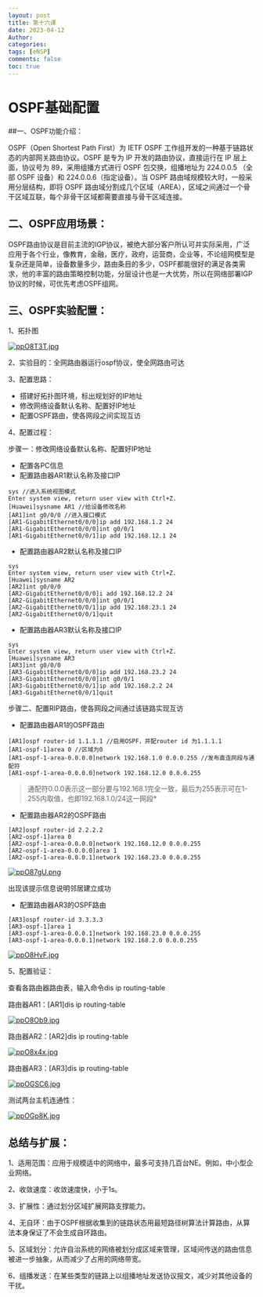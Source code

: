 ```yaml
---
layout: post
title: 第十六课
date: 2023-04-12
Author: 
categories: 
tags: [eNSP]
comments: false
toc: true
---
```



# OSPF基础配置

##一、OSPF功能介绍：

OSPF（Open Shortest Path First）为 IETF OSPF 工作组开发的一种基于链路状态的内部网关路由协议。OSPF 是专为 IP 开发的路由协议，直接运行在 IP 层上面，协议号为 89，采用组播方式进行 OSPF 包交换，组播地址为 224.0.0.5 （全部 OSPF 设备）和 224.0.0.6（指定设备）。当 OSPF 路由域规模较大时，一般采用分层结构，即将 OSPF 路由域分割成几个区域（AREA），区域之间通过一个骨干区域互联，每个非骨干区域都需要直接与骨干区域连接。

## 二、OSPF应用场景：

OSPF路由协议是目前主流的IGP协议，被绝大部分客户所认可并实际采用，广泛应用于各个行业，像教育，金融，医疗，政府，运营商，企业等，不论组网模型是复杂还是简单，设备数量多少，路由条目的多少，OSPF都能很好的满足各类需求，他的丰富的路由策略控制功能，分层设计也是一大优势，所以在网络部署IGP协议的时候，可优先考虑OSPF组网。

## 三、OSPF实验配置：

1、拓扑图

[![ppO8T3T.jpg](https://s1.ax1x.com/2023/04/11/ppO8T3T.jpg)](https://imgse.com/i/ppO8T3T)

2、实验目的：全网路由器运行ospf协议，使全网路由可达

3、配置思路：

- 搭建好拓扑图环境，标出规划好的IP地址
- 修改网络设备默认名称、配置好IP地址
- 配置OSPF路由，使各网段之间实现互访

4、配置过程：

步骤一：修改网络设备默认名称、配置好IP地址

- 配置各PC信息
- 配置路由器AR1默认名称及接口IP

```shell
sys //进入系统视图模式
Enter system view, return user view with Ctrl+Z.
[Huawei]sysname AR1 //给设备修改名称
[AR1]int g0/0/0 //进入接口模式
[AR1-GigabitEthernet0/0/0]ip add 192.168.1.2 24
[AR1-GigabitEthernet0/0/0]int g0/0/1
[AR1-GigabitEthernet0/0/1]ip add 192.168.12.1 24
```

- 配置路由器AR2默认名称及接口IP
```shell
sys
Enter system view, return user view with Ctrl+Z.
[Huawei]sysname AR2
[AR2]int g0/0/0
[AR2-GigabitEthernet0/0/0]i add 192.168.12.2 24
[AR2-GigabitEthernet0/0/0]int g0/0/1
[AR2-GigabitEthernet0/0/1]ip add 192.168.23.1 24
[AR2-GigabitEthernet0/0/1]quit
```

- 配置路由器AR3默认名称及接口IP
```shell
sys
Enter system view, return user view with Ctrl+Z.
[Huawei]sysname AR3
[AR3]int g0/0/0
[AR3-GigabitEthernet0/0/0]ip add 192.168.23.2 24
[AR3-GigabitEthernet0/0/0]int g0/0/1
[AR3-GigabitEthernet0/0/1]ip add 192.168.2.2 24
[AR3-GigabitEthernet0/0/1]quit
```

步骤二、配置RIP路由，使各网段之间通过该链路实现互访

- 配置路由器AR1的OSPF路由
```shell
[AR1]ospf router-id 1.1.1.1 //启用OSPF，并配router id 为1.1.1.1
[AR1-ospf-1]area 0 //区域为0
[AR1-ospf-1-area-0.0.0.0]network 192.168.1.0 0.0.0.255 //发布直连网段与通配符
[AR1-ospf-1-area-0.0.0.0]network 192.168.12.0 0.0.0.255
```

> 通配符0.0.0表示这一部分要与192.168.1完全一致，最后为255表示可在1-255内取值，也即192.168.1.0/24这一网段*

- 配置路由器AR2的OSPF路由
```shell
[AR2]ospf router-id 2.2.2.2
[AR2-ospf-1]area 0
[AR2-ospf-1-area-0.0.0.0]network 192.168.12.0 0.0.0.255
[AR2-ospf-1-area-0.0.0.0]area 1
[AR2-ospf-1-area-0.0.0.1]network 192.168.23.0 0.0.0.255
```

[![ppO87gU.png](https://s1.ax1x.com/2023/04/11/ppO87gU.png)](https://imgse.com/i/ppO87gU)

出现该提示信息说明邻居建立成功

- 配置路由器AR3的OSPF路由
```shell
[AR3]ospf router-id 3.3.3.3
[AR3-ospf-1]area 1
[AR3-ospf-1-area-0.0.0.1]network 192.168.23.0 0.0.0.255
[AR3-ospf-1-area-0.0.0.1]network 192.168.2.0 0.0.0.255
```

[![ppO8HvF.jpg](https://s1.ax1x.com/2023/04/11/ppO8HvF.jpg)](https://imgse.com/i/ppO8HvF)

5、配置验证：

查看各路由器路由表，输入命令dis ip routing-table

路由器AR1：[AR1]dis ip routing-table

[![ppO8Ob9.jpg](https://s1.ax1x.com/2023/04/11/ppO8Ob9.jpg)](https://imgse.com/i/ppO8Ob9)

路由器AR2：[AR2]dis ip routing-table

[![ppO8x4x.jpg](https://s1.ax1x.com/2023/04/11/ppO8x4x.jpg)](https://imgse.com/i/ppO8x4x)

路由器AR3：[AR3]dis ip routing-table

[![ppOGSC6.jpg](https://s1.ax1x.com/2023/04/11/ppOGSC6.jpg)](https://imgse.com/i/ppOGSC6)

测试两台主机连通性：

[![ppOGp8K.jpg](https://s1.ax1x.com/2023/04/11/ppOGp8K.jpg)](https://imgse.com/i/ppOGp8K)

## 总结与扩展：

1、适用范围：应用于规模适中的网络中，最多可支持几百台NE。例如，中小型企业网络。

2、收敛速度：收敛速度快，小于1s。

3、扩展性：通过划分区域扩展网路支撑能力。

4、无自环：由于OSPF根据收集到的链路状态用最短路径树算法计算路由，从算法本身保证了不会生成自环路由。

5、区域划分：允许自治系统的网络被划分成区域来管理，区域间传送的路由信息被进一步抽象，从而减少了占用的网络带宽。

6、组播发送：在某些类型的链路上以组播地址发送协议报文，减少对其他设备的干扰。




